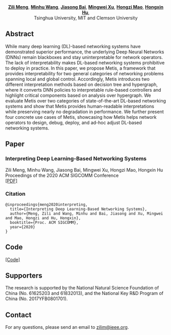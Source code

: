 <center>
<a href="https://zilimeng.com"><b>Zili Meng</b></a>, 
<a href="http://routing.netlab.edu.cn/tiki-index.php?page=Minhu+Wang"><b>Minhu Wang</b></a>,
<a href="#"><b>Jiasong Bai</b></a>, 
<a href="http://routing.netlab.edu.cn/tiki-index.php?page=Mingwei+Xu"><b>Mingwei Xu</b></a>, 
<a href="https://people.csail.mit.edu/hongzi/"><b>Hongzi Mao</b></a>, 
<a href="https://people.cs.clemson.edu/~hongxih/"><b>Hongxin Hu</b></a>, 
      
</center>

<center>Tsinghua University, MIT and Clemson University</center>



## Abstract

While many deep learning (DL)-based networking systems have demonstrated superior performance, the underlying Deep Neural Networks (DNNs) remain blackboxes and stay uninterpretable for network operators. The lack of interpretability makes DL-based networking systems prohibitive to deploy in practice. In this paper, we propose Metis, a framework that provides interpretability for two general categories of networking problems spanning local and global control. Accordingly, Metis introduces two different interpretation methods based on decision tree and hypergraph, where it converts DNN policies to interpretable rule-based controllers and highlight critical components based on analysis over hypergraph. We evaluate Metis over two categories of state-of-the-art DL-based networking systems and show that Metis provides human-readable interpretations while preserving nearly no degradation in performance. We further present four concrete use cases of Metis, showcasing how Metis helps network operators to design, debug, deploy, and ad-hoc adjust DL-based networking systems.

## Paper

### Interpreting Deep Learning-Based Networking Systems

Zili Meng, Minhu Wang, Jiasong Bai, Mingwei Xu, Hongzi Mao, Hongxin Hu<br />Proceedings of the 2020 ACM SIGCOMM Conference<br />[[PDF]](https://zilimeng.com/papers/metis-sigcomm20.pdf)

### Citation

```
@inproceedings{meng2020interpreting,
  title={Interpreting Deep Learning-Based Networking Systems},
  author={Meng, Zili and Wang, Minhu and Bai, Jiasong and Xu, Mingwei and Mao, Hongzi and Hu, Hongxin},
  booktitle={Proc. ACM SIGCOMM},
  year={2020}
}
```

## Code

[[Code]](https://github.com/transys-project/metis/)

## Supporters

The research is supported by the National Natural Science Foundation of China (No. 61625203 and 61832013), and the National Key R&D Program of China (No. 2017YFB0801701). 

## Contact
For any questions, please send an email to [zilim@ieee.org](mailto:zilim@ieee.org).